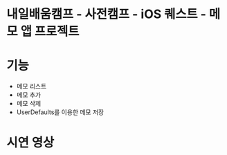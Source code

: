 # 내일배움캠프 - 사전캠프 - iOS 퀘스트 - 메모 앱 프로젝트

# 기능
  - 메모 리스트 
  - 메모 추가
  - 메모 삭제
  - UserDefaults를 이용한 메모 저장 

# 시연 영상
